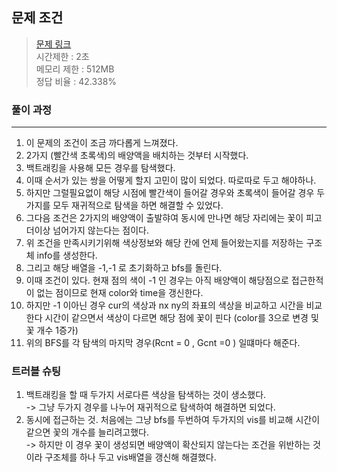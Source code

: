 ## 문제 조건
> <a href = "https://www.acmicpc.net/problem/18809"> 문제 링크 </a>  
> 시간제한 : 2초  
> 메모리 제한 : 512MB  
> 정답 비율 :	42.338%

### 풀이 과정
---
1. 이 문제의 조건이 조금 까다롭게 느껴졌다.
2. 2가지 (빨간색 초록색)의 배양액을 배치하는 것부터 시작했다.
3. 백트래킹을 사용해 모든 경우를 탐색했다.
4. 이때 순서가 있는 쌍을 어떻게 할지 고민이 많이 되었다. 따로따로 두고 해야하나.
5. 하지만 그럴필요없이 해당 시점에 빨간색이 들어갈 경우와 초록색이 들어갈 경우 두가지를 모두 재귀적으로 탐색을 하면 해결할 수 있었다.
6. 그다음 조건은 2가지의 배양액이 출발햐여 동시에 만나면 해당 자리에는 꽃이 피고 더이상 넘어가지 않는다는 점이다.
7. 위 조건을 만족시키기위해 색상정보와 해당 칸에 언제 들어왔는지를 저장하는 구조체 info를 생성한다.
8. 그리고 해당 배열을 -1,-1 로 초기화하고 bfs를 돌린다.
10. 이때 조건이 있다. 현재 점의 색이 -1 인 경우는 아직 배양액이 해당점으로 접근한적이 없는 점이므로 현재 color와 time을 갱신한다.
11. 하지만 -1 이아닌 경우 cur의 색상과 nx ny의 좌표의 색상을 비교하고 시간을 비교한다 시간이 같으면서 색상이 다르면 해당 점에 꽃이 핀다 (color를 3으로 변경 및 꽃 개수 1증가)
12. 위의 BFS를 각 탐색의 마지막 경우(Rcnt = 0 , Gcnt =0 ) 일떄마다 해준다.

### 트러블 슈팅
1. 백트래킹을 할 때 두가지 서로다른 색상을 탐색하는 것이 생소했다.  
-> 그냥 두가지 경우를 나누어 재귀적으로 탐색하여 해결하면 되었다.
3. 동시에 접근하는 것. 처음에는 그냥 bfs를 두번하여 두가지의 vis를 비교해 시간이 같으면 꽃의 개수를 늘리려고했다.  
-> 하지만 이 경우 꽃이 생성되면 배양액이 확산되지 않는다는 조건을 위반하는 것이라 구조체를 하나 두고 vis배열을 갱신해 해결했다.
